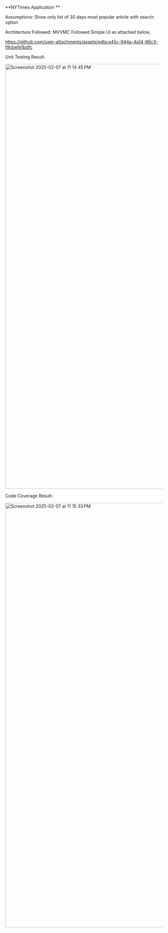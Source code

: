 **NYTimes Application **

Assumptions: Show only list of 30 days most popular article with search option


Architecture Followed: MVVMC
Followed Simple UI as attached below,

https://github.com/user-attachments/assets/edbca45c-944a-4a14-86c3-f9cbefe1bdfc

Unit Testing Result:

<img width="1352" alt="Screenshot 2025-02-07 at 11 14 45 PM" src="https://github.com/user-attachments/assets/30c9a0c7-426b-4d17-b181-c396b578f88f" />

Code Coverage Result: 

<img width="1352" alt="Screenshot 2025-02-07 at 11 15 33 PM" src="https://github.com/user-attachments/assets/10740c5f-0c4c-40b2-85a5-4d82bbdae4d4" />

